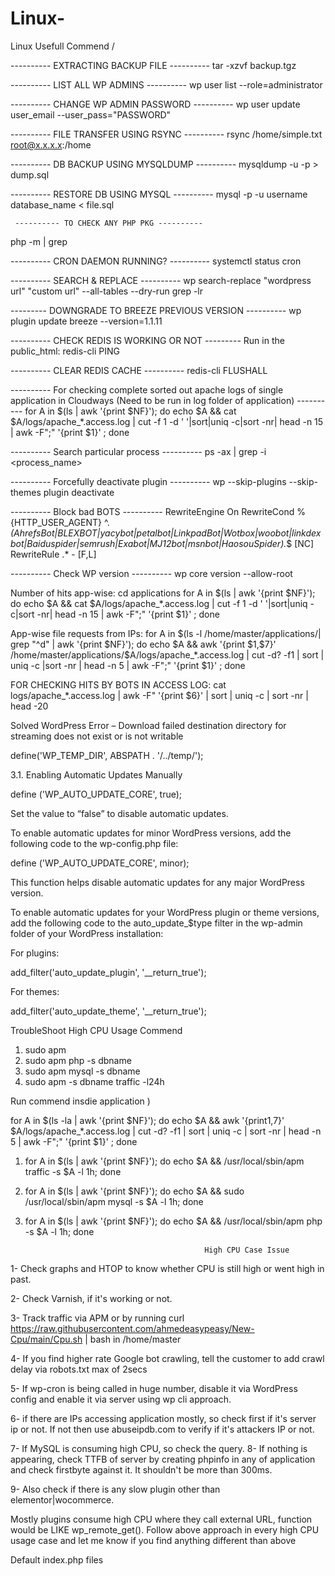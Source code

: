 # Linux-
Linux Usefull Commend /

---------- EXTRACTING BACKUP FILE ----------
tar -xzvf backup.tgz

---------- LIST ALL WP ADMINS ----------
wp user list --role=administrator

---------- CHANGE WP ADMIN PASSWORD ----------
wp user update user_email --user_pass="PASSWORD"

---------- FILE TRANSFER USING RSYNC ----------
rsync /home/simple.txt root@x.x.x.x:/home

---------- DB BACKUP USING MYSQLDUMP ----------
mysqldump -u <dbname> -p <dbname> > dump.sql
  
  ---------- RESTORE DB USING MYSQL ----------
mysql -p -u username database_name < file.sql

                                             
     ---------- TO CHECK ANY PHP PKG ----------
php -m | grep <pkg-name>
  
---------- CRON DAEMON RUNNING? ----------
systemctl status cron
  
---------- SEARCH & REPLACE ----------
wp search-replace "wordpress url" "custom url" --all-tables --dry-run
grep -lr <old-url>
  
--------- DOWNGRADE TO BREEZE PREVIOUS VERSION ----------
wp plugin update breeze --version=1.1.11
  
---------- CHECK REDIS IS WORKING OR NOT ---------
Run in the public_html:
redis-cli PING
  
  
---------- CLEAR REDIS CACHE ----------
redis-cli FLUSHALL
  
---------- For checking complete sorted out apache logs of single application in Cloudways (Need to be run in log folder of application) ----------
for A in $(ls | awk '{print $NF}'); do echo $A && cat $A/logs/apache_*.access.log | cut -f 1 -d ' '|sort|uniq -c|sort -nr| head -n 15 | awk -F";" '{print $1}' ; done

  
  ---------- Search particular process ----------
ps -ax  | grep -i <process_name>
  
 ---------- Forcefully deactivate plugin ----------
wp --skip-plugins --skip-themes plugin deactivate <plugin>
  
 
---------- Block bad BOTS ----------
RewriteEngine On
RewriteCond %{HTTP_USER_AGENT} ^.*(AhrefsBot|BLEXBOT|yacybot|petalbot|LinkpadBot|Wotbox|woobot|linkdexbot|Baiduspider|semrush|Exabot|MJ12bot|msnbot|HaosouSpider).*$ [NC]
RewriteRule .* - [F,L]
  
  
---------- Check WP version ----------
wp core version --allow-root
  
Number of hits app-wise:
cd applications
for A in $(ls | awk '{print $NF}'); do echo $A && cat $A/logs/apache_*.access.log | cut -f 1 -d ' '|sort|uniq -c|sort -nr| head -n 15 | awk -F";" '{print $1}' ; done
  
  
 App-wise file requests from IPs:
for A in $(ls -l /home/master/applications/| grep "^d" | awk '{print $NF}'); do echo $A && awk '{print $1,$7}' /home/master/applications/$A/logs/apache_*.access.log | cut -d? -f1 | sort | uniq -c |sort -nr | head -n 5 | awk -F";" '{print $1}' ; done
  
  
 FOR CHECKING HITS BY BOTS IN ACCESS LOG:
cat logs/apache_*.access.log | awk -F\" '{print $6}' | sort | uniq -c | sort -nr | head -20
  
  
  
 Solved WordPress Error – Download failed destination directory for streaming does not exist or is not writable
 
 define('WP_TEMP_DIR', ABSPATH . '/../temp/');

  3.1. Enabling Automatic Updates Manually

  define ('WP_AUTO_UPDATE_CORE', true);

  Set the value to “false” to disable automatic updates.


  To enable automatic updates for minor WordPress versions, add the following code to the wp-config.php file:
  
  define ('WP_AUTO_UPDATE_CORE', minor);

  This function helps disable automatic updates for any major WordPress version.

To enable automatic updates for your WordPress plugin or theme versions, add the following code to the auto_update_$type filter in the wp-admin folder of your WordPress installation:
  
  For plugins:

add_filter('auto_update_plugin', '__return_true');

  For themes:

add_filter('auto_update_theme', '__return_true');

  
  TroubleShoot High CPU Usage Commend 
  
  1) sudo apm 
  2) sudo apm php -s dbname <inside application >
  3) sudo apm mysql -s dbname 
  4) sudo apm -s dbname traffic -l24h 
  
  Run commend insdie application )
  
  for A in $(ls -la | awk '{print $NF}'); do echo $A && awk '{print$1,$7}' $A/logs/apache_*.access.log | cut -d? -f1 | sort | uniq -c | sort -nr | head -n 5 | awk -F";" '{print $1}' ; done
  
1)  for A in $(ls | awk '{print $NF}'); do echo $A && /usr/local/sbin/apm traffic -s $A -l 1h; done
  
2) for A in $(ls | awk '{print $NF}'); do echo $A && sudo /usr/local/sbin/apm mysql -s $A -l 1h; done
  
3) for A in $(ls | awk '{print $NF}'); do echo $A &&  /usr/local/sbin/apm php -s $A -l 1h; done

                                               High CPU Case Issue 
                                               
1- Check graphs and HTOP to know whether CPU is still high or went high in past.

2- Check Varnish, if it's working or not.

3- Track traffic via APM or by running curl https://raw.githubusercontent.com/ahmedeasypeasy/New-Cpu/main/Cpu.sh | bash  in /home/master

4- If you find higher rate Google bot crawling, tell the customer to add crawl delay via robots.txt max of 2secs

5- If wp-cron is being called in huge number, disable it via WordPress config and enable it via server using wp cli approach.

6- if there are IPs accessing application mostly, so check first if it's server ip or not. If not then use abuseipdb.com to verify if it's attackers IP or not.

7- If MySQL is consuming high CPU, so check the query.
8- If nothing is appearing, check TTFB of server by creating phpinfo in any of application and check firstbyte against it. It shouldn't be more than 300ms.

9- Also check if there is any slow plugin other than elementor|wocommerce.

Mostly plugins consume high CPU where they call external URL, function would be LIKE wp_remote_get().
Follow above approach in every high CPU usage case and let me know if you find anything different than above
  
  
  Default index.php files 
  
  <?php
/**
 * Front to the WordPress application. This file doesn't do anything, but loads
 * wp-blog-header.php which does and tells WordPress to load the theme.
 *
 * @package WordPress
 */
/**
 * Tells WordPress to load the WordPress theme and output it.
 *
 * @var bool
 */
define( 'WP_USE_THEMES', true );
/** Loads the WordPress Environment and Template */
require __DIR__ . '/wp-blog-header.php';

